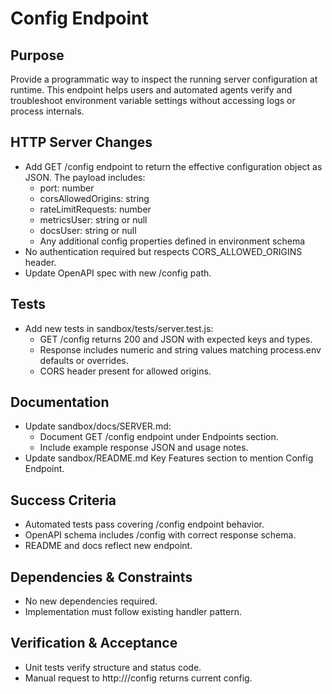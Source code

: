 # Config Endpoint

## Purpose

Provide a programmatic way to inspect the running server configuration at runtime. This endpoint helps users and automated agents verify and troubleshoot environment variable settings without accessing logs or process internals.

## HTTP Server Changes

- Add GET /config endpoint to return the effective configuration object as JSON. The payload includes:
  - port: number
  - corsAllowedOrigins: string
  - rateLimitRequests: number
  - metricsUser: string or null
  - docsUser: string or null
  - Any additional config properties defined in environment schema
- No authentication required but respects CORS_ALLOWED_ORIGINS header.
- Update OpenAPI spec with new /config path.

## Tests

- Add new tests in sandbox/tests/server.test.js:
  - GET /config returns 200 and JSON with expected keys and types.
  - Response includes numeric and string values matching process.env defaults or overrides.
  - CORS header present for allowed origins.

## Documentation

- Update sandbox/docs/SERVER.md:
  - Document GET /config endpoint under Endpoints section.
  - Include example response JSON and usage notes.
- Update sandbox/README.md Key Features section to mention Config Endpoint.

## Success Criteria

- Automated tests pass covering /config endpoint behavior.
- OpenAPI schema includes /config with correct response schema.
- README and docs reflect new endpoint.

## Dependencies & Constraints

- No new dependencies required.
- Implementation must follow existing handler pattern.

## Verification & Acceptance

- Unit tests verify structure and status code.
- Manual request to http://<host>/config returns current config.

